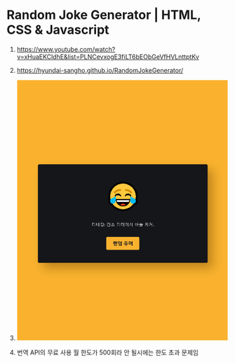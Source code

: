 # Random Joke Generator | HTML, CSS & Javascript

1. <https://www.youtube.com/watch?v=xHuaEKCldhE&list=PLNCevxogE3fiLT6bEObGeVfHVLnttptKv>

2. <https://hyundai-sangho.github.io/RandomJokeGenerator/>

3. ![캡쳐](screenshot.gif)

4. 번역 API의 무료 사용 월 한도가 500회라 안 될시에는 한도 초과 문제임
